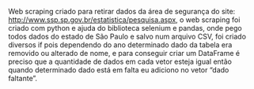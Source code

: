 Web scraping criado para retirar dados da área de segurança do site: http://www.ssp.sp.gov.br/estatistica/pesquisa.aspx, o web scraping foi criado com python e ajuda
do biblioteca selenium e pandas, onde pego todos dados do estado de São Paulo e salvo num arquivo CSV, foi criado diversos if pois dependendo do ano determinado dado
da tabela era removido ou alterado de nome, e para conseguir criar um DataFrame é preciso que a quantidade de dados em cada vetor esteja igual então quando determinado
dado está em falta eu adiciono no vetor “dado faltante”. 
